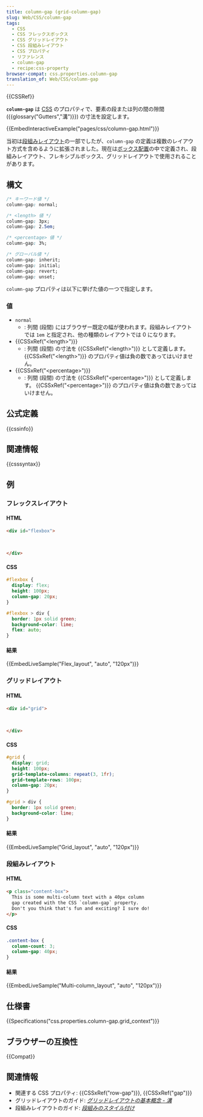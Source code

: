 ```yaml
---
title: column-gap (grid-column-gap)
slug: Web/CSS/column-gap
tags:
  - CSS
  - CSS フレックスボックス
  - CSS グリッドレイアウト
  - CSS 段組みレイアウト
  - CSS プロパティ
  - リファレンス
  - column-gap
  - recipe:css-property
browser-compat: css.properties.column-gap
translation_of: Web/CSS/column-gap
---
```

{{CSSRef}}

**`column-gap`** は [CSS](/ja/docs/Web/CSS) のプロパティで、要素の段または列の間の隙間 ({{glossary("Gutters","溝")}}) の寸法を設定します。

{{EmbedInteractiveExample("pages/css/column-gap.html")}}

当初は[段組みレイアウト](/ja/docs/Web/CSS/CSS_Columns)の一部でしたが、`column-gap` の定義は複数のレイアウト方式を含めるように拡張されました。現在は[ボックス配置](/ja/docs/Web/CSS/CSS_Box_Alignment)の中で定義され、段組みレイアウト、フレキシブルボックス、グリッドレイアウトで使用されることがあります。

## 構文

```css
/* キーワード値 */
column-gap: normal;

/* <length> 値 */
column-gap: 3px;
column-gap: 2.5em;

/* <percentage> 値 */
column-gap: 3%;

/* グローバル値 */
column-gap: inherit;
column-gap: initial;
column-gap: revert;
column-gap: unset;
```

`column-gap` プロパティは以下に挙げた値の一つで指定します。

### 値

- `normal`
  - : 列間 (段間) にはブラウザー既定の幅が使われます。段組みレイアウトでは `1em` と指定され、他の種類のレイアウトでは 0 になります。
- {{CSSxRef("&lt;length&gt;")}}
  - : 列間 (段間) の寸法を {{CSSxRef("&lt;length&gt;")}} として定義します。 {{CSSxRef("&lt;length&gt;")}} のプロパティ値は負の数であってはいけません。
- {{CSSxRef("&lt;percentage&gt;")}}
  - : 列間 (段間) の寸法を {{CSSxRef("&lt;percentage&gt;")}} として定義します。 {{CSSxRef("&lt;percentage&gt;")}} のプロパティ値は負の数であってはいけません。

## 公式定義

{{cssinfo}}

## 関連情報

{{csssyntax}}

## 例

<h3 id="Flex_layout">フレックスレイアウト</h3>

#### HTML

```html
<div id="flexbox">
  
  
  
</div>
```

#### CSS

```css
#flexbox {
  display: flex;
  height: 100px;
  column-gap: 20px;
}

#flexbox > div {
  border: 1px solid green;
  background-color: lime;
  flex: auto;
}
```

#### 結果

{{EmbedLiveSample("Flex_layout", "auto", "120px")}}

<h3 id="Grid_layout">グリッドレイアウト</h3>

#### HTML

```html
<div id="grid">
  
  
  
</div>
```

#### CSS

```css
#grid {
  display: grid;
  height: 100px;
  grid-template-columns: repeat(3, 1fr);
  grid-template-rows: 100px;
  column-gap: 20px;
}

#grid > div {
  border: 1px solid green;
  background-color: lime;
}
```

#### 結果

{{EmbedLiveSample("Grid_layout", "auto", "120px")}}

<h3 id="Multi-column_layout">段組みレイアウト</h3>

#### HTML

```html
<p class="content-box">
  This is some multi-column text with a 40px column
  gap created with the CSS `column-gap` property.
  Don't you think that's fun and exciting? I sure do!
</p>
```

#### CSS

```css
.content-box {
  column-count: 3;
  column-gap: 40px;
}
```

#### 結果

{{EmbedLiveSample("Multi-column_layout", "auto", "120px")}}

## 仕様書

{{Specifications("css.properties.column-gap.grid_context")}}

## ブラウザーの互換性

{{Compat}}

## 関連情報

- 関連する CSS プロパティ: {{CSSxRef("row-gap")}}, {{CSSxRef("gap")}}
- グリッドレイアウトのガイド: _[グリッドレイアウトの基本概念 - 溝](/ja/docs/Web/CSS/CSS_Grid_Layout/Basic_Concepts_of_Grid_Layout#gutters)_
- 段組みレイアウトのガイド: _[段組みのスタイル付け](/ja/docs/Web/CSS/CSS_Columns/Styling_Columns)_
